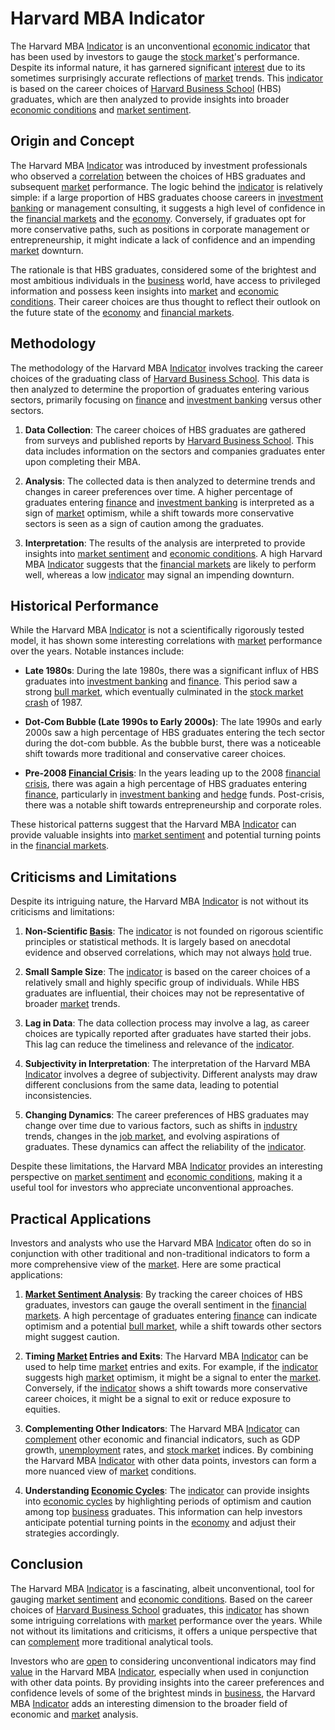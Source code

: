 # Harvard MBA Indicator

The Harvard MBA [Indicator](../i/indicator.md) is an unconventional [economic indicator](../e/economic_indicator.md) that has been used by investors to gauge the [stock market](../s/stock_market.md)'s performance. Despite its informal nature, it has garnered significant [interest](../i/interest.md) due to its sometimes surprisingly accurate reflections of [market](../m/market.md) trends. This [indicator](../i/indicator.md) is based on the career choices of [Harvard Business School](../h/harvard_business_school.md) (HBS) graduates, which are then analyzed to provide insights into broader [economic conditions](../e/economic_conditions.md) and [market sentiment](../m/market_sentiment.md).

## Origin and Concept

The Harvard MBA [Indicator](../i/indicator.md) was introduced by investment professionals who observed a [correlation](../c/correlation.md) between the choices of HBS graduates and subsequent [market](../m/market.md) performance. The logic behind the [indicator](../i/indicator.md) is relatively simple: if a large proportion of HBS graduates choose careers in [investment banking](../i/investment_banking.md) or management consulting, it suggests a high level of confidence in the [financial markets](../f/financial_market.md) and the [economy](../e/economy.md). Conversely, if graduates opt for more conservative paths, such as positions in corporate management or entrepreneurship, it might indicate a lack of confidence and an impending [market](../m/market.md) downturn.

The rationale is that HBS graduates, considered some of the brightest and most ambitious individuals in the [business](../b/business.md) world, have access to privileged information and possess keen insights into [market](../m/market.md) and [economic conditions](../e/economic_conditions.md). Their career choices are thus thought to reflect their outlook on the future state of the [economy](../e/economy.md) and [financial markets](../f/financial_market.md).

## Methodology

The methodology of the Harvard MBA [Indicator](../i/indicator.md) involves tracking the career choices of the graduating class of [Harvard Business School](../h/harvard_business_school.md). This data is then analyzed to determine the proportion of graduates entering various sectors, primarily focusing on [finance](../f/finance.md) and [investment banking](../i/investment_banking.md) versus other sectors.

1. **Data Collection**: The career choices of HBS graduates are gathered from surveys and published reports by [Harvard Business School](../h/harvard_business_school.md). This data includes information on the sectors and companies graduates enter upon completing their MBA.

2. **Analysis**: The collected data is then analyzed to determine trends and changes in career preferences over time. A higher percentage of graduates entering [finance](../f/finance.md) and [investment banking](../i/investment_banking.md) is interpreted as a sign of [market](../m/market.md) optimism, while a shift towards more conservative sectors is seen as a sign of caution among the graduates.

3. **Interpretation**: The results of the analysis are interpreted to provide insights into [market sentiment](../m/market_sentiment.md) and [economic conditions](../e/economic_conditions.md). A high Harvard MBA [Indicator](../i/indicator.md) suggests that the [financial markets](../f/financial_market.md) are likely to perform well, whereas a low [indicator](../i/indicator.md) may signal an impending downturn.

## Historical Performance

While the Harvard MBA [Indicator](../i/indicator.md) is not a scientifically rigorously tested model, it has shown some interesting correlations with [market](../m/market.md) performance over the years. Notable instances include:

- **Late 1980s**: During the late 1980s, there was a significant influx of HBS graduates into [investment banking](../i/investment_banking.md) and [finance](../f/finance.md). This period saw a strong [bull market](../b/bull_market.md), which eventually culminated in the [stock market crash](../s/stock_market_crash.md) of 1987.

- **Dot-Com Bubble (Late 1990s to Early 2000s)**: The late 1990s and early 2000s saw a high percentage of HBS graduates entering the tech sector during the dot-com bubble. As the bubble burst, there was a noticeable shift towards more traditional and conservative career choices.

- **Pre-2008 [Financial Crisis](../f/financial_crisis.md)**: In the years leading up to the 2008 [financial crisis](../f/financial_crisis.md), there was again a high percentage of HBS graduates entering [finance](../f/finance.md), particularly in [investment banking](../i/investment_banking.md) and [hedge](../h/hedge.md) funds. Post-crisis, there was a notable shift towards entrepreneurship and corporate roles.

These historical patterns suggest that the Harvard MBA [Indicator](../i/indicator.md) can provide valuable insights into [market sentiment](../m/market_sentiment.md) and potential turning points in the [financial markets](../f/financial_market.md).

## Criticisms and Limitations

Despite its intriguing nature, the Harvard MBA [Indicator](../i/indicator.md) is not without its criticisms and limitations:

1. **Non-Scientific [Basis](../b/basis.md)**: The [indicator](../i/indicator.md) is not founded on rigorous scientific principles or statistical methods. It is largely based on anecdotal evidence and observed correlations, which may not always [hold](../h/hold.md) true.

2. **Small Sample Size**: The [indicator](../i/indicator.md) is based on the career choices of a relatively small and highly specific group of individuals. While HBS graduates are influential, their choices may not be representative of broader [market](../m/market.md) trends.

3. **Lag in Data**: The data collection process may involve a lag, as career choices are typically reported after graduates have started their jobs. This lag can reduce the timeliness and relevance of the [indicator](../i/indicator.md).

4. **Subjectivity in Interpretation**: The interpretation of the Harvard MBA [Indicator](../i/indicator.md) involves a degree of subjectivity. Different analysts may draw different conclusions from the same data, leading to potential inconsistencies.

5. **Changing Dynamics**: The career preferences of HBS graduates may change over time due to various factors, such as shifts in [industry](../i/industry.md) trends, changes in the [job market](../j/job_market.md), and evolving aspirations of graduates. These dynamics can affect the reliability of the [indicator](../i/indicator.md).

Despite these limitations, the Harvard MBA [Indicator](../i/indicator.md) provides an interesting perspective on [market sentiment](../m/market_sentiment.md) and [economic conditions](../e/economic_conditions.md), making it a useful tool for investors who appreciate unconventional approaches.

## Practical Applications

Investors and analysts who use the Harvard MBA [Indicator](../i/indicator.md) often do so in conjunction with other traditional and non-traditional indicators to form a more comprehensive view of the [market](../m/market.md). Here are some practical applications:

1. **[Market Sentiment Analysis](../m/market_sentiment_analysis.md)**: By tracking the career choices of HBS graduates, investors can gauge the overall sentiment in the [financial markets](../f/financial_market.md). A high percentage of graduates entering [finance](../f/finance.md) can indicate optimism and a potential [bull market](../b/bull_market.md), while a shift towards other sectors might suggest caution.

2. **Timing [Market](../m/market.md) Entries and Exits**: The Harvard MBA [Indicator](../i/indicator.md) can be used to help time [market](../m/market.md) entries and exits. For example, if the [indicator](../i/indicator.md) suggests high [market](../m/market.md) optimism, it might be a signal to enter the [market](../m/market.md). Conversely, if the [indicator](../i/indicator.md) shows a shift towards more conservative career choices, it might be a signal to exit or reduce exposure to equities.

3. **Complementing Other Indicators**: The Harvard MBA [Indicator](../i/indicator.md) can [complement](../c/complement.md) other economic and financial indicators, such as GDP growth, [unemployment](../u/unemployment.md) rates, and [stock market](../s/stock_market.md) indices. By combining the Harvard MBA [Indicator](../i/indicator.md) with other data points, investors can form a more nuanced view of [market](../m/market.md) conditions.

4. **Understanding [Economic Cycles](../e/economic_cycles.md)**: The [indicator](../i/indicator.md) can provide insights into [economic cycles](../e/economic_cycles.md) by highlighting periods of optimism and caution among top [business](../b/business.md) graduates. This information can help investors anticipate potential turning points in the [economy](../e/economy.md) and adjust their strategies accordingly.

## Conclusion

The Harvard MBA [Indicator](../i/indicator.md) is a fascinating, albeit unconventional, tool for gauging [market sentiment](../m/market_sentiment.md) and [economic conditions](../e/economic_conditions.md). Based on the career choices of [Harvard Business School](../h/harvard_business_school.md) graduates, this [indicator](../i/indicator.md) has shown some intriguing correlations with [market](../m/market.md) performance over the years. While not without its limitations and criticisms, it offers a unique perspective that can [complement](../c/complement.md) more traditional analytical tools.

Investors who are [open](../o/open.md) to considering unconventional indicators may find [value](../v/value.md) in the Harvard MBA [Indicator](../i/indicator.md), especially when used in conjunction with other data points. By providing insights into the career preferences and confidence levels of some of the brightest minds in [business](../b/business.md), the Harvard MBA [Indicator](../i/indicator.md) adds an interesting dimension to the broader field of economic and [market](../m/market.md) analysis.